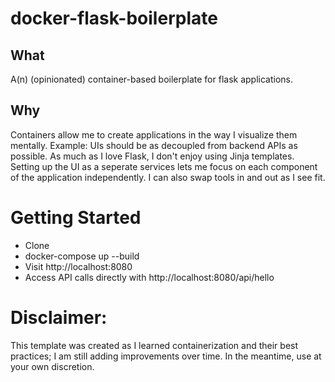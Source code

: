 # docker-flask-boilerplate
## What 
A(n) (opinionated) container-based boilerplate for flask applications. 
## Why
Containers allow me to create applications in the way I visualize them mentally. Example: UIs should be as decoupled from backend APIs as possible. As much as I love Flask, I don't enjoy using Jinja templates. Setting up the UI as a seperate services lets me focus on each component of the application independently. I can also swap tools in and out as I see fit.

# Getting Started
- Clone
- docker-compose up --build
- Visit http://localhost:8080
- Access API calls directly with http://localhost:8080/api/hello

# Disclaimer:
This template was created as I learned containerization and their best practices; I am still adding improvements over time. In the meantime, use at your own discretion.
